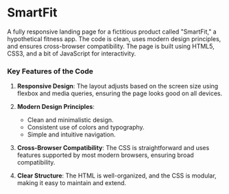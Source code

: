 # SmartFit
A fully responsive landing page for a fictitious product called "SmartFit," a hypothetical fitness app. The code is clean, uses modern design principles, and ensures cross-browser compatibility. The page is built using HTML5, CSS3, and a bit of JavaScript for interactivity.

### Key Features of the Code

1. **Responsive Design**: The layout adjusts based on the screen size using flexbox and media queries, ensuring the page looks good on all devices.
  
2. **Modern Design Principles**:
    - Clean and minimalistic design.
    - Consistent use of colors and typography.
    - Simple and intuitive navigation.

3. **Cross-Browser Compatibility**: The CSS is straightforward and uses features supported by most modern browsers, ensuring broad compatibility.

4. **Clear Structure**: The HTML is well-organized, and the CSS is modular, making it easy to maintain and extend.
